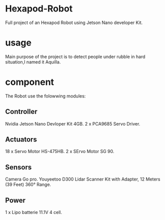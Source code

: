 # Hexapod-Robot
Full project of an Hexapod Robot using Jetson Nano developer Kit.

# usage 
Main purpose of the project is to detect people under rubble in hard situation,I named it Aquilla.

# component
The Robot use the folowwing modules:

## Controller 
Nvidia Jetson Nano Devloper Kit 4GB.
2 x PCA9685 Servo Driver.

## Actuators
18 x Servo Motor HS-475HB.
 2 x SErvo Motor SG 90.
 
## Sensors 
Camera Go pro.
Youyeetoo D300 Lidar Scanner Kit with Adapter, 12 Meters (39 Feet) 360° Range.

## Power
1 x Lipo batterie 11.1V 4 cell.

